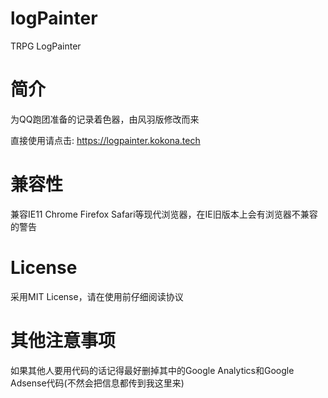 # logPainter
TRPG LogPainter

# 简介
为QQ跑团准备的记录着色器，由风羽版修改而来

直接使用请点击: https://logpainter.kokona.tech

# 兼容性
兼容IE11 Chrome Firefox Safari等现代浏览器，在IE旧版本上会有浏览器不兼容的警告

# License
采用MIT License，请在使用前仔细阅读协议

# 其他注意事项
如果其他人要用代码的话记得最好删掉其中的Google Analytics和Google Adsense代码(不然会把信息都传到我这里来)
